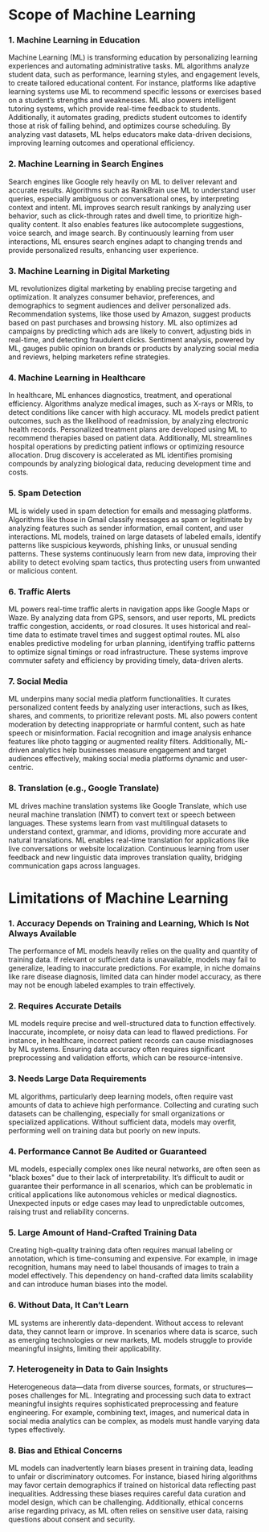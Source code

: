 

# Scope of Machine Learning 

### 1. Machine Learning in Education

Machine Learning (ML) is transforming education by personalizing learning experiences and automating administrative tasks. ML algorithms analyze student data, such as performance, learning styles, and engagement levels, to create tailored educational content. For instance, platforms like adaptive learning systems use ML to recommend specific lessons or exercises based on a student’s strengths and weaknesses. ML also powers intelligent tutoring systems, which provide real-time feedback to students. Additionally, it automates grading, predicts student outcomes to identify those at risk of falling behind, and optimizes course scheduling. By analyzing vast datasets, ML helps educators make data-driven decisions, improving learning outcomes and operational efficiency.

### 2. Machine Learning in Search Engines

Search engines like Google rely heavily on ML to deliver relevant and accurate results. Algorithms such as RankBrain use ML to understand user queries, especially ambiguous or conversational ones, by interpreting context and intent. ML improves search result rankings by analyzing user behavior, such as click-through rates and dwell time, to prioritize high-quality content. It also enables features like autocomplete suggestions, voice search, and image search. By continuously learning from user interactions, ML ensures search engines adapt to changing trends and provide personalized results, enhancing user experience.

### 3. Machine Learning in Digital Marketing

ML revolutionizes digital marketing by enabling precise targeting and optimization. It analyzes consumer behavior, preferences, and demographics to segment audiences and deliver personalized ads. Recommendation systems, like those used by Amazon, suggest products based on past purchases and browsing history. ML also optimizes ad campaigns by predicting which ads are likely to convert, adjusting bids in real-time, and detecting fraudulent clicks. Sentiment analysis, powered by ML, gauges public opinion on brands or products by analyzing social media and reviews, helping marketers refine strategies.

### 4. Machine Learning in Healthcare

In healthcare, ML enhances diagnostics, treatment, and operational efficiency. Algorithms analyze medical images, such as X-rays or MRIs, to detect conditions like cancer with high accuracy. ML models predict patient outcomes, such as the likelihood of readmission, by analyzing electronic health records. Personalized treatment plans are developed using ML to recommend therapies based on patient data. Additionally, ML streamlines hospital operations by predicting patient inflows or optimizing resource allocation. Drug discovery is accelerated as ML identifies promising compounds by analyzing biological data, reducing development time and costs.

### 5. Spam Detection

ML is widely used in spam detection for emails and messaging platforms. Algorithms like those in Gmail classify messages as spam or legitimate by analyzing features such as sender information, email content, and user interactions. ML models, trained on large datasets of labeled emails, identify patterns like suspicious keywords, phishing links, or unusual sending patterns. These systems continuously learn from new data, improving their ability to detect evolving spam tactics, thus protecting users from unwanted or malicious content.

### 6. Traffic Alerts

ML powers real-time traffic alerts in navigation apps like Google Maps or Waze. By analyzing data from GPS, sensors, and user reports, ML predicts traffic congestion, accidents, or road closures. It uses historical and real-time data to estimate travel times and suggest optimal routes. ML also enables predictive modeling for urban planning, identifying traffic patterns to optimize signal timings or road infrastructure. These systems improve commuter safety and efficiency by providing timely, data-driven alerts.

### 7. Social Media

ML underpins many social media platform functionalities. It curates personalized content feeds by analyzing user interactions, such as likes, shares, and comments, to prioritize relevant posts. ML also powers content moderation by detecting inappropriate or harmful content, such as hate speech or misinformation. Facial recognition and image analysis enhance features like photo tagging or augmented reality filters. Additionally, ML-driven analytics help businesses measure engagement and target audiences effectively, making social media platforms dynamic and user-centric.

### 8. Translation (e.g., Google Translate)

ML drives machine translation systems like Google Translate, which use neural machine translation (NMT) to convert text or speech between languages. These systems learn from vast multilingual datasets to understand context, grammar, and idioms, providing more accurate and natural translations. ML enables real-time translation for applications like live conversations or website localization. Continuous learning from user feedback and new linguistic data improves translation quality, bridging communication gaps across languages.

# Limitations of Machine Learning

### 1. Accuracy Depends on Training and Learning, Which Is Not Always Available

The performance of ML models heavily relies on the quality and quantity of training data. If relevant or sufficient data is unavailable, models may fail to generalize, leading to inaccurate predictions. For example, in niche domains like rare disease diagnosis, limited data can hinder model accuracy, as there may not be enough labeled examples to train effectively.

### 2. Requires Accurate Details

ML models require precise and well-structured data to function effectively. Inaccurate, incomplete, or noisy data can lead to flawed predictions. For instance, in healthcare, incorrect patient records can cause misdiagnoses by ML systems. Ensuring data accuracy often requires significant preprocessing and validation efforts, which can be resource-intensive.

### 3. Needs Large Data Requirements

ML algorithms, particularly deep learning models, often require vast amounts of data to achieve high performance. Collecting and curating such datasets can be challenging, especially for small organizations or specialized applications. Without sufficient data, models may overfit, performing well on training data but poorly on new inputs.

### 4. Performance Cannot Be Audited or Guaranteed

ML models, especially complex ones like neural networks, are often seen as "black boxes" due to their lack of interpretability. It’s difficult to audit or guarantee their performance in all scenarios, which can be problematic in critical applications like autonomous vehicles or medical diagnostics. Unexpected inputs or edge cases may lead to unpredictable outcomes, raising trust and reliability concerns.

### 5. Large Amount of Hand-Crafted Training Data

Creating high-quality training data often requires manual labeling or annotation, which is time-consuming and expensive. For example, in image recognition, humans may need to label thousands of images to train a model effectively. This dependency on hand-crafted data limits scalability and can introduce human biases into the model.

### 6. Without Data, It Can’t Learn

ML systems are inherently data-dependent. Without access to relevant data, they cannot learn or improve. In scenarios where data is scarce, such as emerging technologies or new markets, ML models struggle to provide meaningful insights, limiting their applicability.

### 7. Heterogeneity in Data to Gain Insights

Heterogeneous data—data from diverse sources, formats, or structures—poses challenges for ML. Integrating and processing such data to extract meaningful insights requires sophisticated preprocessing and feature engineering. For example, combining text, images, and numerical data in social media analytics can be complex, as models must handle varying data types effectively.

### 8. Bias and Ethical Concerns

ML models can inadvertently learn biases present in training data, leading to unfair or discriminatory outcomes. For instance, biased hiring algorithms may favor certain demographics if trained on historical data reflecting past inequalities. Addressing these biases requires careful data curation and model design, which can be challenging. Additionally, ethical concerns arise regarding privacy, as ML often relies on sensitive user data, raising questions about consent and security.